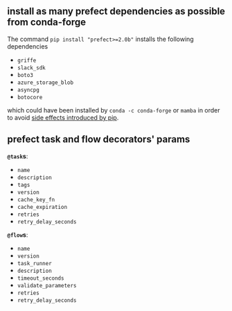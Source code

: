 ## install as many prefect dependencies as possible from conda-forge

The command `pip install "prefect>=2.0b"` installs the following dependencies

- `griffe`
- `slack_sdk`
- `boto3`
- `azure_storage_blob`
- `asyncpg`
- `botocore`

which could have been installed by `conda -c conda-forge` or `mamba` in order to avoid [side effects introduced by pip]().

## prefect task and flow decorators' params

**`@task`s**:
- `name`
- `description`
- `tags`
- `version`
- `cache_key_fn`
- `cache_expiration`
- `retries`
- `retry_delay_seconds`

**`@flow`s**:
- `name`
- `version`
- `task_runner`
- `description`
- `timeout_seconds`
- `validate_parameters`
- `retries`
- `retry_delay_seconds`
